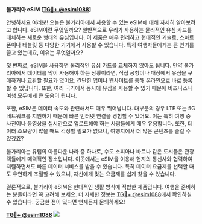 **불가리아 eSIM [[TG💪+ @esim1088](https://t.me/s/esim1088)]**

안녕하세요 여러분! 오늘은 불가리아에서 사용할 수 있는 eSIM에 대해 자세히 알아보려고 합니다. eSIM이란 무엇일까요? 일반적으로 우리가 사용하는 물리적인 유심 카드를 대체하는 새로운 형태의 유심입니다. 이 제품은 매우 편리하고 현대적인 기술로, 스마트폰이나 태블릿 등 다양한 기기에서 사용할 수 있습니다. 특히 여행자들에게는 큰 인기를 끌고 있는데요, 이유는 무엇일까요?

첫 번째로, eSIM을 사용하면 물리적인 유심 카드를 교체하지 않아도 됩니다. 만약 불가리아에서 데이터를 많이 사용해야 하는 상황이라면, 직접 공항이나 매장에서 유심을 구매하거나 교환할 필요가 없어요. 간단한 앱이나 웹사이트를 통해 온라인으로 바로 등록할 수 있답니다. 또한, 여러 국가에서 동시에 유심을 사용할 수 있기 때문에 비즈니스나 여행 모두에게 큰 도움이 됩니다.

또한, eSIM은 데이터 속도와 관련해서도 매우 뛰어납니다. 대부분의 경우 LTE 또는 5G 네트워크를 지원하기 때문에 빠른 인터넷 연결을 경험할 수 있어요. 이는 특히 여행 중 사진이나 동영상을 실시간으로 업로드해야 하는 사람들에게 매우 유용합니다. 또한, 데이터 소모량이 많을 때도 걱정할 필요가 없으니, 여행지에서 더 많은 콘텐츠를 즐길 수 있겠죠?

불가리아는 유럽의 아름다운 나라 중 하나로, 수도 소피아나 바르나 같은 도시들은 관광객들에게 매력적인 장소입니다. 이곳에서는 eSIM을 이용해 현지의 통신사와 협력하여 저렴하면서도 빠른 데이터 서비스를 받을 수 있습니다. 특히 데이터 요금제를 선택할 때도 유연하게 조절할 수 있으니, 자신에게 맞는 요금제를 쉽게 찾을 수 있습니다.

결론적으로, 불가리아 eSIM은 현대적인 생활 방식에 적합한 제품입니다. 여행을 준비하는 분들이라면 꼭 고려해 보세요. 더 자세한 정보는 [TG💪+ @esim1088](https://t.me/s/esim1088)에서 확인하실 수 있습니다. 궁금한 점이 있다면 언제든지 문의하세요!

**[TG💪+ @esim1088](https://t.me/s/esim1088) ![](https://i.postimg.cc/Y0z9fWf4/image.png)**